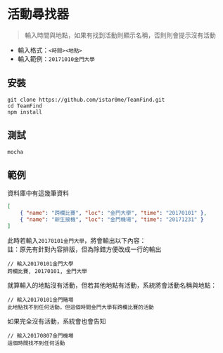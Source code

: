 # 活動尋找器
> 輸入時間與地點，如果有找到活動則顯示名稱，否則則會提示沒有活動
* 輸入格式：`<時間><地點>`
* 輸入範例：`20171010金門大學`

## 安裝
```
git clone https://github.com/istar0me/TeamFind.git
cd TeamFind
npm install
```

## 測試
```
mocha
```

## 範例
資料庫中有這幾筆資料
```json
[
    { "name": "跨欄比賽", "loc": "金門大學", "time": "20170101" },
    { "name": "新生接機", "loc": "金門機場", "time": "20171231" }
]
```
此時若輸入`20170101金門大學`，將會輸出以下內容：<br>
註：原先有針對內容排版，但為除錯方便改成一行的輸出
```
// 輸入20170101金門大學
跨欄比賽, 20170101, 金門大學
```
就算輸入的地點沒有活動，但若其他地點有活動，系統將會活動名稱與地點：
```
// 輸入20170101金門賭場
此地點找不到任何活動，但這個時間金門大學有跨欄比賽的活動
```
如果完全沒有活動，系統會也會告知
```
// 輸入20170807金門機場
這個時間找不到任何活動
```